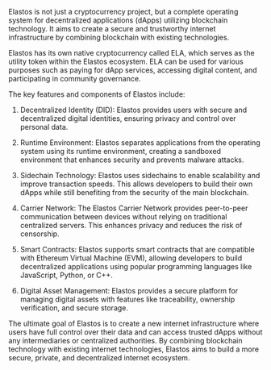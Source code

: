 
Elastos is not just a cryptocurrency project, but a complete operating system for decentralized applications (dApps) utilizing blockchain technology. It aims to create a secure and trustworthy internet infrastructure by combining blockchain with existing technologies.

Elastos has its own native cryptocurrency called ELA, which serves as the utility token within the Elastos ecosystem. ELA can be used for various purposes such as paying for dApp services, accessing digital content, and participating in community governance.

The key features and components of Elastos include:

1. Decentralized Identity (DID): Elastos provides users with secure and decentralized digital identities, ensuring privacy and control over personal data.

2. Runtime Environment: Elastos separates applications from the operating system using its runtime environment, creating a sandboxed environment that enhances security and prevents malware attacks.

3. Sidechain Technology: Elastos uses sidechains to enable scalability and improve transaction speeds. This allows developers to build their own dApps while still benefiting from the security of the main blockchain.

4. Carrier Network: The Elastos Carrier Network provides peer-to-peer communication between devices without relying on traditional centralized servers. This enhances privacy and reduces the risk of censorship.

5. Smart Contracts: Elastos supports smart contracts that are compatible with Ethereum Virtual Machine (EVM), allowing developers to build decentralized applications using popular programming languages like JavaScript, Python, or C++.

6. Digital Asset Management: Elastos provides a secure platform for managing digital assets with features like traceability, ownership verification, and secure storage.

The ultimate goal of Elastos is to create a new internet infrastructure where users have full control over their data and can access trusted dApps without any intermediaries or centralized authorities. By combining blockchain technology with existing internet technologies, Elastos aims to build a more secure, private, and decentralized internet ecosystem.